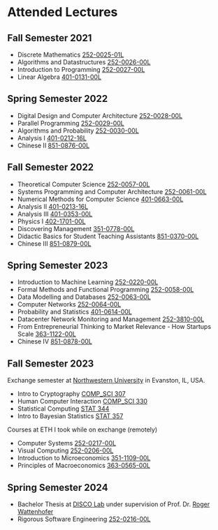 # Attended Lectures

## Fall Semester 2021
- Discrete Mathematics [252-0025-01L](http://www.vvz.ethz.ch/Vorlesungsverzeichnis/lerneinheit.view?lerneinheitId=147043&semkez=2021W&lang=en)
- Algorithms and Datastructures [252-0026-00L](http://www.vvz.ethz.ch/Vorlesungsverzeichnis/lerneinheit.view?lerneinheitId=146603&semkez=2021W&lang=en)
- Introduction to Programming [252-0027-00L](http://www.vvz.ethz.ch/Vorlesungsverzeichnis/lerneinheit.view?lerneinheitId=148279&semkez=2021W&lang=en)
- Linear Algebra [401-0131-00L](http://www.vvz.ethz.ch/Vorlesungsverzeichnis/lerneinheit.view?lerneinheitId=148509&semkez=2021W&lang=en)

## Spring Semester 2022
- Digital Design and Computer Architecture [252-0028-00L](http://www.vvz.ethz.ch/Vorlesungsverzeichnis/lerneinheit.view?lerneinheitId=159117&semkez=2022S&lang=de)
- Parallel Programming [252-0029-00L](http://www.vvz.ethz.ch/Vorlesungsverzeichnis/lerneinheit.view?lerneinheitId=157750&semkez=2022S&lang=en)
- Algorithms and Probability [252-0030-00L](http://www.vvz.ethz.ch/Vorlesungsverzeichnis/lerneinheit.view?lerneinheitId=157731&semkez=2022S&lang=en)
- Analysis I [401-0212-16L](http://www.vvz.ethz.ch/Vorlesungsverzeichnis/lerneinheit.view?lerneinheitId=158644&semkez=2022S&lang=en)
- Chinese II [851-0876-00L](https://www.sprachenzentrum.uzh.ch/static/services/prod/frontend/fKursdetail.php?targetgpid=zielgruppe:studentETHZ&sprachid=sprache:chinesisch&kursnr=442be8fc-245d-411a-b827-bb6ac636dca3&lang=en)

## Fall Semester 2022
- Theoretical Computer Science [252-0057-00L](http://www.vvz.ethz.ch/Vorlesungsverzeichnis/lerneinheit.view?lerneinheitId=163672&semkez=2022W&lang=en)
- Systems Programming and Computer Architecture [252-0061-00L](http://www.vvz.ethz.ch/Vorlesungsverzeichnis/lerneinheit.view?lerneinheitId=162562&semkez=2022W&lang=en)
- Numerical Methods for Computer Science [401-0663-00L](http://www.vvz.ethz.ch/Vorlesungsverzeichnis/lerneinheit.view?lerneinheitId=162598&semkez=2022W&lang=en)
- Analysis II [401-0213-16L](http://www.vvz.ethz.ch/Vorlesungsverzeichnis/lerneinheit.view?lerneinheitId=162699&semkez=2022W&lang=en)
- Analysis III [401-0353-00L](http://www.vvz.ethz.ch/Vorlesungsverzeichnis/lerneinheit.view?lerneinheitId=163429&semkez=2022W&lang=en)
- Physics I [402-1701-00L](http://www.vvz.ethz.ch/Vorlesungsverzeichnis/lerneinheit.view?lerneinheitId=161894&semkez=2022W&lang=en)
- Discovering Management [351-0778-00L](http://www.vvz.ethz.ch/Vorlesungsverzeichnis/lerneinheit.view?lerneinheitId=163319&semkez=2022W&lang=en)
- Didactic Basics for Student Teaching Assistants [851-0370-00L](http://www.vvz.ethz.ch/Vorlesungsverzeichnis/lerneinheit.view?lerneinheitId=162262&semkez=2022W&lang=en)
- Chinese III [851-0879-00L](https://www.vvz.ethz.ch/Vorlesungsverzeichnis/lerneinheit.view?lang=en&lerneinheitId=172508&semkez=2023W&ansicht=LEHRVERANSTALTUNGEN&)

## Spring Semester 2023
- Introduction to Machine Learning [252-0220-00L](http://www.vvz.ethz.ch/Vorlesungsverzeichnis/lerneinheit.view?lerneinheitId=167629&semkez=2023S&lang=en)
- Formal Methods and Functional Programming [252-0058-00L](http://www.vvz.ethz.ch/Vorlesungsverzeichnis/lerneinheit.view?lerneinheitId=168549&semkez=2023S&lang=en)
- Data Modelling and Databases [252-0063-00L](http://www.vvz.ethz.ch/Vorlesungsverzeichnis/lerneinheit.view?lerneinheitId=168611&semkez=2023S&lang=en)
- Computer Networks [252-0064-00L](http://www.vvz.ethz.ch/Vorlesungsverzeichnis/lerneinheit.view?lerneinheitId=168727&semkez=2023S&lang=en)
- Probability and Statistics [401-0614-00L](http://www.vvz.ethz.ch/Vorlesungsverzeichnis/lerneinheit.view?lerneinheitId=168722&semkez=2023S&lang=en)
- Datacenter Network Monitoring and Management [252-3810-00L](http://www.vvz.ethz.ch/Vorlesungsverzeichnis/lerneinheit.view?lerneinheitId=166856&semkez=2023S&lang=en)
- From Entrepreneurial Thinking to Market Relevance - How Startups Scale [363-1122-00L](http://www.vvz.ethz.ch/Vorlesungsverzeichnis/lerneinheit.view?lerneinheitId=168749&semkez=2023S&lang=en)
- Chinese IV [851-0878-00L](https://www.sprachenzentrum.uzh.ch/static/services/prod/frontend/fKursdetail.php?targetgpid=zielgruppe:studentETHZ&sprachid=sprache:chinesisch&kursnr=7a35ccd4-13cd-4cb3-ad57-c35f59b83fea&lang=en)

## Fall Semester 2023

Exchange semester at [Northwestern University](https://www.northwestern.edu) in Evanston, IL, USA.
- Intro to Cryptography [COMP_SCI 307](https://www.mccormick.northwestern.edu/computer-science/academics/courses/descriptions/307.html)
- Human Computer Interaction [COMP_SCI 330](https://www.mccormick.northwestern.edu/computer-science/academics/courses/descriptions/330-1.html)
- Statistical Computing [STAT 344](https://class-descriptions.northwestern.edu/4920/WCAS/STAT/16697)
- Intro to Bayesian Statistics [STAT 357](https://class-descriptions.northwestern.edu/4920/WCAS/STAT/16932)

Courses at ETH I took while on exchange (remotely)
- Computer Systems [252-0217-00L](http://www.vvz.ethz.ch/Vorlesungsverzeichnis/lerneinheit.view?lerneinheitId=173502&semkez=2023W&lang=en)
- Visual Computing [252-0206-00L](http://www.vvz.ethz.ch/Vorlesungsverzeichnis/lerneinheit.view?lerneinheitId=172227&semkez=2023W&lang=en)
- Introduction to Microeconomics [351-1109-00L](http://www.vvz.ethz.ch/Vorlesungsverzeichnis/lerneinheit.view?lerneinheitId=173199&semkez=2023W&lang=en)
- Principles of Macroeconomics [363-0565-00L](http://www.vvz.ethz.ch/Vorlesungsverzeichnis/lerneinheit.view?lerneinheitId=172305&semkez=2023W&lang=en)

## Spring Semester 2024

- Bachelor Thesis at [DISCO Lab](https://disco.ethz.ch) under supervision of Prof. Dr. [Roger Wattenhofer](https://disco.ethz.ch/members/wroger)
- Rigorous Software Engineering [252-0216-00L](http://www.vvz.ethz.ch/Vorlesungsverzeichnis/lerneinheit.view?lerneinheitId=177126&semkez=2024S&lang=en)
